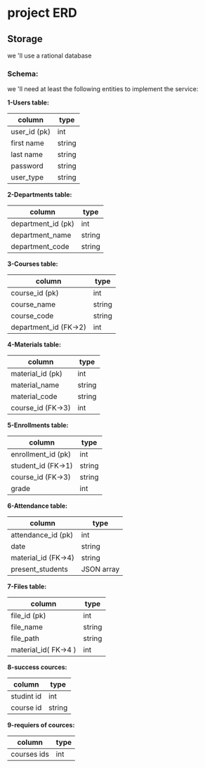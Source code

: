 # project ERD
 
 
##  Storage
we 'll use a rational database 

### Schema: ###
we 'll need at least the following entities to implement the service:

**1-Users table:**

| column | type |
|--------|------|
| user_id (pk)| int |
| first name | string |
| last name | string |
| password | string |
| user_type | string |

**2-Departments table:**

| column | type |
|--------|------|
| department_id (pk)| int |
| department_name | string |
| department_code | string |

**3-Courses table:**

| column | type |
|--------|------|
| course_id (pk)| int  |
| course_name | string |
| course_code | string |
| department_id (FK->2) | int |

**4-Materials table:**

| column | type |
|--------|------|
| material_id (pk)| int |
| material_name | string |
| material_code | string |
| course_id (FK->3)| int |

**5-Enrollments table:**

| column | type |
|--------|------|
| enrollment_id (pk)| int |
| student_id (FK->1)| string |
| course_id (FK->3)| string |
| grade | int |

**6-Attendance table:**

| column | type |
|--------|------|
| attendance_id (pk)| int |
| date | string |
| material_id (FK->4)| string |
| present_students | JSON array |

**7-Files table:**

| column | type |
|--------|------|
| file_id (pk)| int |
| file_name | string |
| file_path | string |
| material_id( FK->4 ) | int |

**8-success cources:**

| column | type |
|--------|------|
| studint id | int |
| course id| string |


**9-requiers of cources:**

| column | type |
|--------|------|
| courses ids | int |
